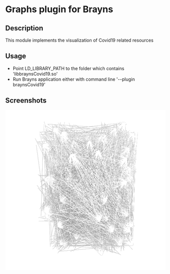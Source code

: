 # Graphs plugin for Brayns

## Description
This module implements the visualization of Covid19 related resources

## Usage
- Point LD_LIBRARY_PATH to the folder which contains
  'libbraynsCovid19.so'
- Run Brayns application either with command line '--plugin braynsCovid19'

## Screenshots
![Covid19](doc/covid19.png)
